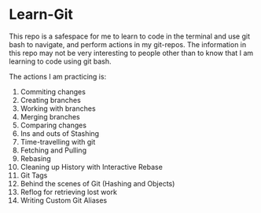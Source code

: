 # Learn-Git

This repo is a safespace for me to learn to code in the terminal and use git bash to navigate, and perform actions in my git-repos.
The information in this repo may not be very interesting to people other than to know that I am learning to code using git bash.

The actions I am practicing is:
1. Commiting changes
2. Creating branches
3. Working with branches
4. Merging branches
5. Comparing changes
6. Ins and outs of Stashing
7. Time-travelling with git
8. Fetching and Pulling
9. Rebasing
10. Cleaning up History with Interactive Rebase
11. Git Tags
12. Behind the scenes of Git (Hashing and Objects)
13. Reflog for retrieving lost work
14. Writing Custom Git Aliases